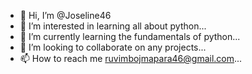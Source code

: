 - 👋 Hi, I’m @Joseline46
- 👀 I’m interested in learning all about python...
- 🌱 I’m currently learning the fundamentals of python...
- 💞️ I’m looking to collaborate on any projects...
- 📫 How to reach me ruvimbojmapara46@gmail.com...

<!---
Joseline46/Joseline46 is a ✨ special ✨ repository because its `README.md` (this file) appears on your GitHub profile.
You can click the Preview link to take a look at your changes.
--->
